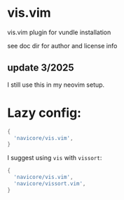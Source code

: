 vis.vim
=======

vis.vim plugin for vundle installation

see doc dir for author and license info

update 3/2025
-----------
I still use this in my neovim setup.

Lazy config:
========

```lua
{
  'navicore/vis.vim',
}
```

I suggest using `vis` with `vissort`:

```lua
{
  'navicore/vis.vim',
  'navicore/vissort.vim',
}
```


